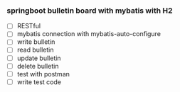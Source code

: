 ### springboot bulletin board with mybatis with H2

- [ ] RESTful 
- [ ] mybatis connection with mybatis-auto-configure
- [ ] write bulletin
- [ ] read bulletin
- [ ] update bulletin
- [ ] delete bulletin
- [ ] test with postman
- [ ] write test code
